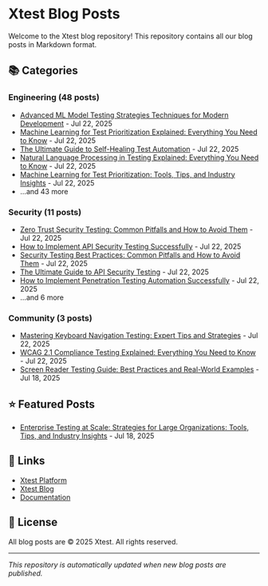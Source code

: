 # Xtest Blog Posts

Welcome to the Xtest blog repository! This repository contains all our blog posts in Markdown format.

## 📚 Categories

### Engineering (48 posts)

- [Advanced ML Model Testing Strategies Techniques for Modern Development](posts/2025/2025-07-22-advanced-ml-model-testing-strategies-techniques-for-modern-development.md) - Jul 22, 2025
- [Machine Learning for Test Prioritization Explained: Everything You Need to Know](posts/2025/2025-07-22-machine-learning-for-test-prioritization-explained-everything-you-need-to-know.md) - Jul 22, 2025
- [The Ultimate Guide to Self-Healing Test Automation](posts/2025/2025-07-22-the-ultimate-guide-to-self-healing-test-automation.md) - Jul 22, 2025
- [Natural Language Processing in Testing Explained: Everything You Need to Know](posts/2025/2025-07-22-natural-language-processing-in-testing-explained-everything-you-need-to-know.md) - Jul 22, 2025
- [Machine Learning for Test Prioritization: Tools, Tips, and Industry Insights](posts/2025/2025-07-22-machine-learning-for-test-prioritization-tools-tips-and-industry-insights.md) - Jul 22, 2025
- ...and 43 more

### Security (11 posts)

- [Zero Trust Security Testing: Common Pitfalls and How to Avoid Them](posts/2025/2025-07-22-zero-trust-security-testing-common-pitfalls-and-how-to-avoid-them.md) - Jul 22, 2025
- [How to Implement API Security Testing Successfully](posts/2025/2025-07-22-how-to-implement-api-security-testing-successfully.md) - Jul 22, 2025
- [Security Testing Best Practices: Common Pitfalls and How to Avoid Them](posts/2025/2025-07-22-security-testing-best-practices-common-pitfalls-and-how-to-avoid-them.md) - Jul 22, 2025
- [The Ultimate Guide to API Security Testing](posts/2025/2025-07-22-the-ultimate-guide-to-api-security-testing.md) - Jul 22, 2025
- [How to Implement Penetration Testing Automation Successfully](posts/2025/2025-07-22-how-to-implement-penetration-testing-automation-successfully.md) - Jul 22, 2025
- ...and 6 more

### Community (3 posts)

- [Mastering Keyboard Navigation Testing: Expert Tips and Strategies](posts/2025/2025-07-22-mastering-keyboard-navigation-testing-expert-tips-and-strategies.md) - Jul 22, 2025
- [WCAG 2.1 Compliance Testing Explained: Everything You Need to Know](posts/2025/2025-07-22-wcag-21-compliance-testing-explained-everything-you-need-to-know.md) - Jul 22, 2025
- [Screen Reader Testing Guide: Best Practices and Real-World Examples](posts/2025/2025-07-18-screen-reader-testing-guide-best-practices-and-real-world-examples.md) - Jul 18, 2025

## ⭐ Featured Posts

- [Enterprise Testing at Scale: Strategies for Large Organizations: Tools, Tips, and Industry Insights](posts/2025/2025-07-18-enterprise-testing-at-scale-strategies-for-large-organizations-tools-tips-and-industry-insights.md) - Jul 18, 2025

## 🔗 Links

- [Xtest Platform](https://xtest.io)
- [Xtest Blog](https://xtest.io/blog)
- [Documentation](https://xtest.io/docs)

## 📝 License

All blog posts are © 2025 Xtest. All rights reserved.

---

*This repository is automatically updated when new blog posts are published.*
